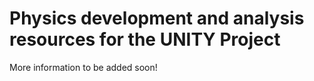 # Physics development and analysis resources for the UNITY Project
More information to be added soon!
